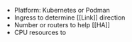 - Platform: Kubernetes or Podman
- Ingress to determine [[Link]] direction
- Number or routers to help [[HA]]
- CPU resources to